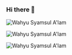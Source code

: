 ### Hi there 👋

![Wahyu Syamsul A'lam](https://github-readme-stats.vercel.app/api/wakatime?username=wahyusa "Wahyu Syamsul A'lam")

![Wahyu Syamsul A'lam](https://github-readme-stats.vercel.app/api/top-langs/?username=wahyusa "Wahyu Syamsul A'lam")

![Wahyu Syamsul A'lam](https://github-readme-stats.vercel.app/api?username=wahyusa&count_private=true&show_icons=true "Wahyu Syamsul A'lam")

<!--
**wahyusa/wahyusa** is a ✨ _special_ ✨ repository because its `README.md` (this file) appears on your GitHub profile.

Here are some ideas to get you started:

- 🔭 I’m currently working on ...
- 🌱 I’m currently learning ...
- 👯 I’m looking to collaborate on ...
- 🤔 I’m looking for help with ...
- 💬 Ask me about ...
- 📫 How to reach me: ...
- 😄 Pronouns: ...
- ⚡ Fun fact: ...
-->
